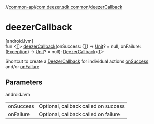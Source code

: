 //[common-api](../../index.md)/[com.deezer.sdk.common](index.md)/[deezerCallback](deezer-callback.md)

# deezerCallback

[androidJvm]\
fun &lt;[T](deezer-callback.md)&gt; [deezerCallback](deezer-callback.md)(onSuccess: ([T](deezer-callback.md)) -&gt; [Unit](https://kotlinlang.org/api/latest/jvm/stdlib/kotlin/-unit/index.html)? = null, onFailure: ([Exception](https://kotlinlang.org/api/latest/jvm/stdlib/kotlin/-exception/index.html)) -&gt; [Unit](https://kotlinlang.org/api/latest/jvm/stdlib/kotlin/-unit/index.html)? = null): [DeezerCallback](-deezer-callback/index.md)&lt;[T](deezer-callback.md)&gt;

Shortcut to create a [DeezerCallback](-deezer-callback/index.md) for individual actions [onSuccess](deezer-callback.md) and/or [onFailure](deezer-callback.md)

## Parameters

androidJvm

| | |
|---|---|
| onSuccess | Optional, callback called on success |
| onFailure | Optional, callback called on failure |
